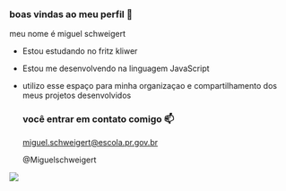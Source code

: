 ### boas vindas ao meu perfil 💙

meu nome é miguel schweigert

- Estou estudando no fritz kliwer
- Estou me desenvolvendo na linguagem JavaScript
- utilizo esse espaço para minha organizaçao e compartilhamento dos meus projetos desenvolvidos

  ### você entrar em contato comigo 📫

  miguel.schweigert@escola.pr.gov.br

  @Miguelschweigert

![](https://tenor.com/pt-BR/view/3d-monkey-monkey-eating-eating-banana-eating-monkey-gif-20960148)

